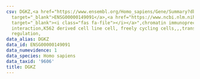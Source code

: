 ```yaml
---
csv: DGKZ,<a href="https://www.ensembl.org/Homo_sapiens/Gene/Summary?db=core;g=ENSG00000149091"
  target="_blank">ENSG00000149091</a>,<a href="https://www.ncbi.nlm.nih.gov/pubmed/23959860"
  target="_blank"><i class="fas fa-file"></i></a>",chromatin immunoprecipitation assay,direct
  interaction,K562 derived cell line cell, freely cycling cells,,,transcriptional
  regulation,
data_alias: DGKZ
data_id: ENSG00000149091
data_numevidence: 1
data_species: Homo sapiens
data_taxid: '9606'
title: DGKZ
---
```

